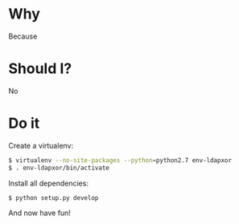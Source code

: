 Why
===

Because

Should I?
=========

No

Do it
=====

Create a virtualenv:

```bash
$ virtualenv --no-site-packages --python=python2.7 env-ldapxor
$ . env-ldapxor/bin/activate
```

Install all dependencies:

```bash
$ python setup.py develop
```

And now have fun!
